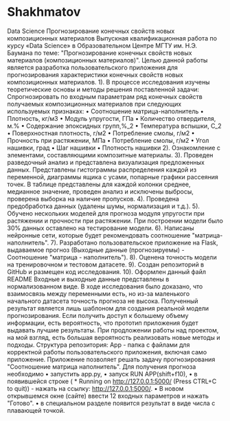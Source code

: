 # Shakhmatov
Data Science
Прогнозирование конечных свойств новых композиционных материалов
Выпускная квалификационная работа по курсу «Data Science»
в Образовательном Центре МГТУ им. Н.Э. Баумана по теме:
"Прогнозирование конечных свойств новых материалов (композиционных материалов)".
Целью данной работы является разработка пользовательского приложения для прогнозирования характеристики конечных свойств новых композиционных материалов.
1). В процессе исследования изучены теоретические основы и методы решения поставленной задачи: Спрогнозировать по входным параметрам ряд конечных свойств получаемых композиционных материалов при следующих используемых признаках:
•	Соотношение матрица-наполнитель
•	Плотность, кг/м3
•	Модуль упругости, ГПа
•	Количество отвердителя, м.%
•	Содержание эпоксидных групп,%_2
•	Температура вспышки, С_2
•	Поверхностная плотность, г/м2
•	Потребление смолы, г/м2
•	Прочность при растяжении, МПа
•	Потребление смолы, г/м2
•	Угол нашивки, град
•	Шаг нашивки
•	Плотность нашивки
2). Ознакомление с элементами, составляющими композитные материалы.
3). Проведен разведочный анализ и представлена визуализация предложенных данных. Представлены гистограммы распределения каждой из переменной, диаграммы ящика с усами, попарные графики рассеяния точек. В таблице представлены для каждой колонки среднее, медианное значение, проведен анализ и исключены выбросы, проверена выборка на наличие пропусков.
4). Проведена предобработка данных (удалены шумы, нормализация и т.д.).
5). Обучено нескольких моделей для прогноза модуля упругости при растяжении и прочности при растяжении. При построении модели было 30% данных оставлено на тестирование модели.
6). Написаны нейронные сети, которые будет рекомендовать соотношение "матрица-наполнитель".
7). Разработано пользовательское приложение на Flask, выдаваемое прогноз (Выходные данные (прогнозируемы) - Соотношение "матрица - наполнитель").
8). Оценена точность модели на тренировочном и тестовом датасете.
9). Создан репозиторий в GitHub и размещен код исследования.
10). Оформлен данный файл README
Входные и выходные данные представлены в нормализованном виде. В ходе исследования было доказано, что взаимосвязь между переменными есть, но из-за маленького начального датасета точность прогноза не высока. Полученный результат является лишь шаблоном для создания реальной модели прогнозирования. Если получить доступ к большему объему информации, есть вероятность, что прототип приложения будет выдавать лучшие результаты. При продложении работы над проектом, на мой взгляд, есть большая вероятность реализовать новые методы и подходы.
Структура репозитория:
App - папка с файлами для корректной работы пользовательского приложения, включая само приложение.
Приложение позволяет решать задачу прогнозирования "Соотношение матрица наполнитель". Для получения прогноза необходимо
• запустить app.py,
• запуск RUN APP(shift+f10),
• в появившейся строке ( * Running on http://127.0.0.1:5000/ (Press CTRL+C to quit)) - нажать на ссылку: http://127.0.0.1:5000/.
• В новом открывшемся окне (сайте) ввести 12 входных параметров и нажать "Готово".
• в специальном разделе появится результат в виде числа с плавающей точкой.

